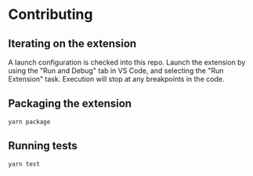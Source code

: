 # Contributing

## Iterating on the extension
A launch configuration is checked into this repo.  Launch the extension by using the "Run and Debug" tab in VS Code, and selecting the "Run Extension" task.  Execution will stop at any breakpoints in the code.

## Packaging the extension
`yarn package`

## Running tests
`yarn test`
